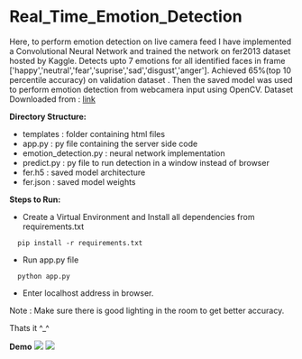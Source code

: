 # Real_Time_Emotion_Detection

Here, to perform emotion detection on live camera feed I have implemented a Convolutional Neural Network and trained the network on fer2013 dataset hosted by Kaggle.
Detects upto 7 emotions for all identified faces in frame ['happy','neutral','fear','suprise','sad','disgust','anger'].
Achieved 65%(top 10 percentile accuracy) on validation dataset .
Then the saved model was used to perform emotion detection from webcamera input using OpenCV.
Dataset Downloaded from : [link](https://www.kaggle.com/deadskull7/fer2013)

**Directory Structure:**
- templates : folder containing html files
- app.py : py file containing the server side code
- emotion_detection.py : neural network implementation
- predict.py : py file to run detection in a window instead of browser
- fer.h5 : saved model architecture
- fer.json : saved model weights

**Steps to Run:**
- Create a Virtual Environment and Install all dependencies from requirements.txt
```
  pip install -r requirements.txt
```
- Run app.py file
```
  python app.py
```
- Enter localhost address in browser. 

Note : Make sure there is good lighting in the room to get better accuracy.

Thats it ^_^

**Demo**
![](sample1(1).gif)
![](sample2(1).gif)
